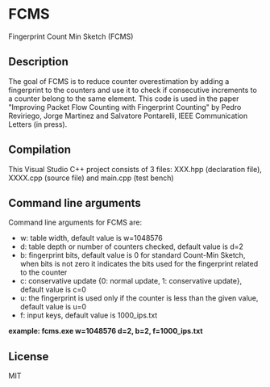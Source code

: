 # FCMS
Fingerprint Count Min Sketch (FCMS)

## Description
The goal of FCMS is to reduce counter overestimation by adding a fingerprint to the counters and use it to check if consecutive increments to a counter belong to the same element. This code is used in the paper "Improving Packet Flow Counting with Fingerprint Counting" by Pedro Reviriego, Jorge Martinez and Salvatore Pontarelli, IEEE Communication Letters (in press).

## Compilation
This Visual Studio C++ project consists of 3 files: XXX.hpp (declaration file), XXXX.cpp (source file) and main.cpp (test bench)

## Command line arguments
Command line arguments for FCMS are:
- w: table width, default value is w=1048576
- d: table depth or number of counters checked, default value is d=2
- b: fingerprint bits, default value is 0 for standard Count-Min Sketch, when bits is not zero it indicates the bits used for the fingerprint related to the counter
- c: conservative update {0: normal update, 1: conservative update}, default value is c=0
- u: the fingerprint is used only if the counter is less than the given value, default value is u=0
- f: input keys, default value is 1000_ips.txt

**example: fcms.exe w=1048576 d=2, b=2, f=1000_ips.txt**

## License

MIT
